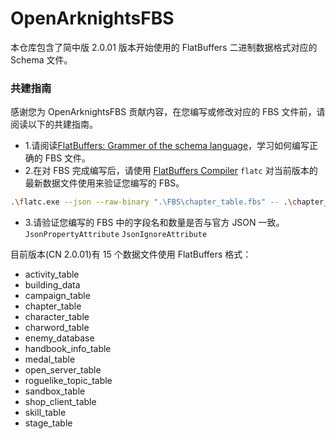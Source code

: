 # OpenArknightsFBS

本仓库包含了简中版 2.0.01 版本开始使用的 FlatBuffers 二进制数据格式对应的 Schema 文件。

### 共建指南

感谢您为 OpenArknightsFBS 贡献内容，在您编写或修改对应的 FBS 文件前，请阅读以下的共建指南。

- 1.请阅读[FlatBuffers: Grammer of the schema language](https://flatbuffers.dev/flatbuffers_grammar.html)，学习如何编写正确的 FBS 文件。
- 2.在对 FBS 完成编写后，请使用 [FlatBuffers Compiler](https://github.com/google/flatbuffers/releases) `flatc` 对当前版本的最新数据文件使用来验证您编写的 FBS。
```bash
.\flatc.exe --json --raw-binary ".\FBS\chapter_table.fbs" -- .\chapter_table.json --strict-json --natural-utf8
```
- 3.请验证您编写的 FBS 中的字段名和数量是否与官方 JSON 一致。`JsonPropertyAttribute` `JsonIgnoreAttribute`

目前版本(CN 2.0.01)有 15 个数据文件使用 FlatBuffers 格式：

- activity_table
- building_data
- campaign_table
- chapter_table
- character_table
- charword_table
- enemy_database
- handbook_info_table
- medal_table
- open_server_table
- roguelike_topic_table
- sandbox_table
- shop_client_table
- skill_table
- stage_table
